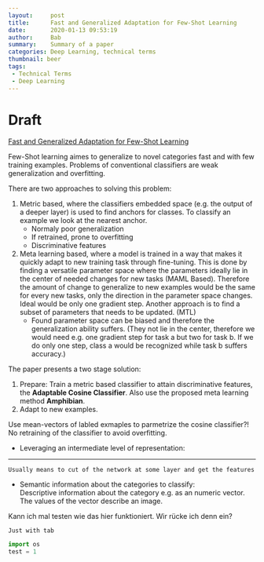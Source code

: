 ```yaml
---
layout:     post
title:      Fast and Generalized Adaptation for Few-Shot Learning
date:       2020-01-13 09:53:19
author:     Bab
summary:    Summary of a paper
categories: Deep Learning, technical terms
thumbnail: beer
tags:
 - Technical Terms
 - Deep Learning
---
```


# Draft

[Fast and Generalized Adaptation for Few-Shot Learning](https://arxiv.org/pdf/1911.10807v1.pdf)

Few-Shot learning aimes to generalize to novel categories fast and with few training examples.
Problems of conventional classifiers are weak generalization and overfitting.

There are two approaches to solving this problem:
1. Metric based, where the classifiers embedded space (e.g. the output of a deeper layer) is used
to find anchors for classes. To classify an example we look at the nearest anchor.
	- Normaly poor generalization
	- If retrained, prone to overfitting
	+ Discriminative features
2. Meta learning based, where a model is trained in a way that makes it quickly adapt to new
training task through fine-tuning. This is done by finding a versatile parameter space where the parameters ideally lie
in the center of needed changes for new tasks (MAML Based). Therefore the amount of change to generalize to new examples would be the
same for every new tasks, only the direction in the parameter space changes. Ideal would be only one gradient step. Another approach is
to find a subset of parameters that needs to be updated. (MTL)
	- Found parameter space can be biased and therefore the generalization ability suffers. (They not lie in the center,
therefore we would need e.g. one gradient step for task a but two for task b. If we do only one step, class a would be recognized
while task b suffers accuracy.)


The paper presents a two stage solution:
1. Prepare: Train a metric based classifier to attain discriminative features, the **Adaptable Cosine Classifier**. 
Also use the proposed meta learning method **Amphibian**.
2. Adapt to new examples. 


Use mean-vectors of labled exmaples to parmetrize the cosine classifier?!
No retraining of the classifier to avoid overfitting.



- Leveraging an intermediate level of representation:  
___
    Usually means to cut of the network at some layer and get the features
  
- Semantic information about the categories to classify:  
    Descriptive information about the category e.g. as an numeric vector. The values of the vector describe an image.

Kann ich mal testen wie das hier funktioniert. Wir rücke ich denn ein?  

    Just with tab
```python
import os
test = 1
```